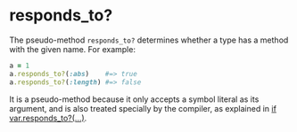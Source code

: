# responds_to?

The pseudo-method `responds_to?` determines whether a type has a method with the given name. For example:

```ruby
a = 1
a.responds_to?(:abs)    #=> true
a.responds_to?(:length) #=> false
```

It is a pseudo-method because it only accepts a symbol literal as its argument, and is also treated specially by the compiler, as explained in [if var.responds_to?(...)](if_varresponds_to.html).
